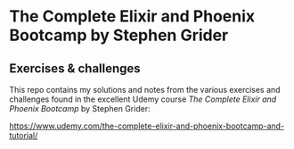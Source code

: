 # The Complete Elixir and Phoenix Bootcamp by Stephen Grider
## Exercises & challenges

This repo contains my solutions and notes from the various exercises and challenges found in the excellent Udemy course _The Complete Elixir and Phoenix Bootcamp_ by Stephen Grider:

https://www.udemy.com/the-complete-elixir-and-phoenix-bootcamp-and-tutorial/
